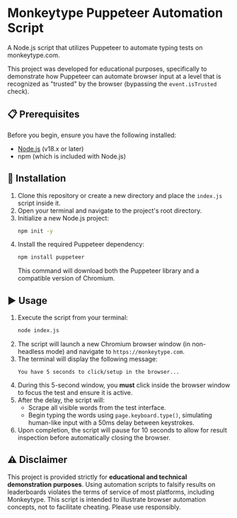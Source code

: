 # Monkeytype Puppeteer Automation Script

A Node.js script that utilizes Puppeteer to automate typing tests on monkeytype.com.

This project was developed for educational purposes, specifically to demonstrate how Puppeteer can automate browser input at a level that is recognized as "trusted" by the browser (bypassing the `event.isTrusted` check).

## 📋 Prerequisites

Before you begin, ensure you have the following installed:
* [Node.js](https://nodejs.org/) (v18.x or later)
* npm (which is included with Node.js)

## 🚀 Installation

1.  Clone this repository or create a new directory and place the `index.js` script inside it.
2.  Open your terminal and navigate to the project's root directory.
3.  Initialize a new Node.js project:
    ```bash
    npm init -y
    ```
4.  Install the required Puppeteer dependency:
    ```bash
    npm install puppeteer
    ```
    This command will download both the Puppeteer library and a compatible version of Chromium.

## ▶️ Usage

1.  Execute the script from your terminal:
    ```bash
    node index.js
    ```
2.  The script will launch a new Chromium browser window (in non-headless mode) and navigate to `https://monkeytype.com`.
3.  The terminal will display the following message:
    ```
    You have 5 seconds to click/setup in the browser...
    ```
4.  During this 5-second window, you **must** click inside the browser window to focus the test and ensure it is active.
5.  After the delay, the script will:
    * Scrape all visible words from the test interface.
    * Begin typing the words using `page.keyboard.type()`, simulating human-like input with a 50ms delay between keystrokes.
6.  Upon completion, the script will pause for 10 seconds to allow for result inspection before automatically closing the browser.

## ⚠️ Disclaimer

This project is provided strictly for **educational and technical demonstration purposes**. Using automation scripts to falsify results on leaderboards violates the terms of service of most platforms, including Monkeytype. This script is intended to illustrate browser automation concepts, not to facilitate cheating. Please use responsibly.